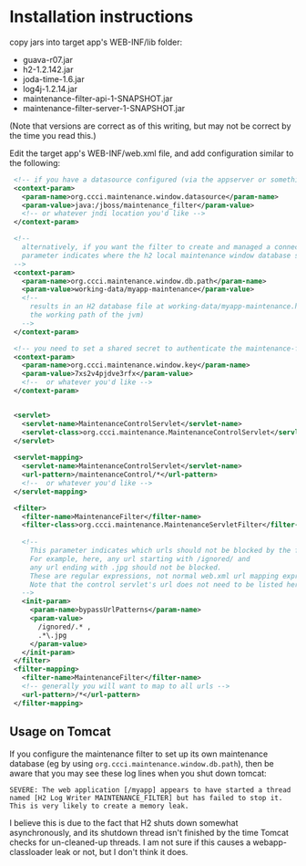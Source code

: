 Installation instructions
=========================


copy jars into target app's WEB-INF/lib folder:
* guava-r07.jar
* h2-1.2.142.jar
* joda-time-1.6.jar
* log4j-1.2.14.jar
* maintenance-filter-api-1-SNAPSHOT.jar
* maintenance-filter-server-1-SNAPSHOT.jar

(Note that versions are correct as of this writing, but may not be correct by the time you read this.)

Edit the target app's WEB-INF/web.xml file, and add configuration similar to the following:
 ```xml
  <!-- if you have a datasource configured (via the appserver or something), use this: -->
  <context-param>
    <param-name>org.ccci.maintenance.window.datasource</param-name>
    <param-value>java:/jboss/maintenance_filter</param-value> 
    <!-- or whatever jndi location you'd like -->
  </context-param>

  <!-- 
    alternatively, if you want the filter to create and managed a connection pool, this 
    parameter indicates where the h2 local maintenance window database should be created 
  -->
  <context-param>
    <param-name>org.ccci.maintenance.window.db.path</param-name>
    <param-value>working-data/myapp-maintenance</param-value>
    <!-- 
      results in an H2 database file at working-data/myapp-maintenance.h2.db (relative to 
      the working path of the jvm)
    -->
  </context-param>

  <!-- you need to set a shared secret to authenticate the maintenance-filter-controller client -->  
  <context-param>
    <param-name>org.ccci.maintenance.window.key</param-name>
    <param-value>7xs2v4pjdve3rfx</param-value>
    <!--  or whatever you'd like -->
  </context-param>


  <servlet>
    <servlet-name>MaintenanceControlServlet</servlet-name>
    <servlet-class>org.ccci.maintenance.MaintenanceControlServlet</servlet-class>
  </servlet>
  
  <servlet-mapping>
    <servlet-name>MaintenanceControlServlet</servlet-name>
    <url-pattern>/maintenanceControl/*</url-pattern>
    <!--  or whatever you'd like -->
  </servlet-mapping>

  <filter>
    <filter-name>MaintenanceFilter</filter-name>
    <filter-class>org.ccci.maintenance.MaintenanceServletFilter</filter-class>
    
    <!-- 
      This parameter indicates which urls should not be blocked by the filter.
      For example, here, any url starting with /ignored/ and
      any url ending with .jpg should not be blocked.
      These are regular expressions, not normal web.xml url mapping expressions.
      Note that the control servlet's url does not need to be listed here; it will be bypassed automatically.
    -->
    <init-param>
      <param-name>bypassUrlPatterns</param-name>
      <param-value>
        /ignored/.* ,
        .*\.jpg
      </param-value>
    </init-param>    
  </filter>
  <filter-mapping>
    <filter-name>MaintenanceFilter</filter-name>
    <!-- generally you will want to map to all urls -->
    <url-pattern>/*</url-pattern>
  </filter-mapping>
```


Usage on Tomcat
---------------

If you configure the maintenance filter to set up its own maintenance database (eg by using
`org.ccci.maintenance.window.db.path`), then be aware that you may see these log lines when you shut down tomcat:
```
SEVERE: The web application [/myapp] appears to have started a thread named [H2 Log Writer MAINTENANCE_FILTER] but has failed to stop it. This is very likely to create a memory leak.
```
I believe this is due to the fact that H2 shuts down somewhat asynchronously, and its shutdown thread isn't finished by
the time Tomcat checks for un-cleaned-up threads.  I am not sure if this causes a webapp-classloader leak or not, but I
don't think it does.
